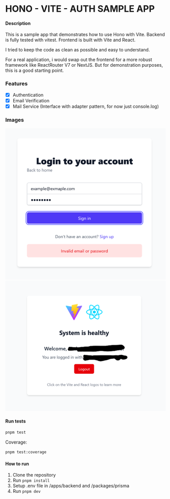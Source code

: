 # HONO - VITE - AUTH SAMPLE APP

#### Description

This is a sample app that demonstrates how to use Hono with Vite.
Backend is fully tested with vitest.
Frontend is built with Vite and React.

I tried to keep the code as clean as possible and easy to understand.

For a real application, i would swap out the frontend for a more robust framework like ReactRouter V7 or NextJS. But for demonstration purposes, this is a good starting point.

### Features

- [x] Authentication
- [x] Email Verification
- [x] Mail Service (Interface with adapter pattern, for now just console.log)

### Images

![Login](./user-login.png)
![Signup](./user-dashboard.png)

#### Run tests

```bash
pnpm test
```

Coverage:

```bash
pnpm test:coverage
```

#### How to run

1. Clone the repository
2. Run `pnpm install`
3. Setup .env file in /apps/backend and /packages/prisma
4. Run `pnpm dev`
